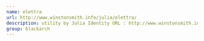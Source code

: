 ```yaml
---
name: elettra
url: http://www.winstonsmith.info/julia/elettra/
description: utility by Julia Identity URL : http://www.winstonsmith.info/julia/elettra/ Groups : blackarch blackarch-misc
group: blackarch
---
```

